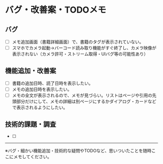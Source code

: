 # バグ・改善案・TODOメモ

## バグ
- [ ] メモ追加画面（書籍詳細画面）で、書籍のタグが表示されていない。
- [ ] スマホでカメラ起動→バーコード読み取り機能がすぐ終了し、カメラ映像が表示されない（カメラ許可・ストリーム取得・UIバグ等の可能性あり）

## 機能追加・改善案
- [ ] 書籍の追加日時、読了日時を表示したい。
- [ ] メモの追加日時を表示したい。
- [ ] メモの全文が表示されるので、メモが見づらい。リストはページや引用の先頭部分だけにして、メモの詳細は別ページにするかダイアログ・カードなどで表示されるようにしたい。

## 技術的課題・調査
- [ ] 

---

※バグ・細かい機能追加・技術的な疑問やTODOなど、思いついたことを随時ここにメモしてください。 